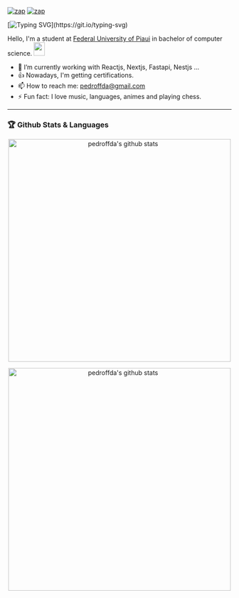 
[![zap](https://img.shields.io/badge/Instagram-E4405F?style=for-the-badge&logo=instagram&logoColor=white)](https://www.instagram.com/pedro.ffda/)
[![zap]( https://img.shields.io/badge/LinkedIn-0077B5?style=for-the-badge&logo=linkedin&logoColor=white)](https://www.linkedin.com/in/pedroffda/)

[![Typing SVG](https://readme-typing-svg.herokuapp.com?lines=Hi%2C+I'm+happy+because+you+are+here!!!)](https://git.io/typing-svg)

Hello, I'm a student at [Federal University of Piaui](https://ufpi.br/) in bachelor of computer science. <a href="https://www.gautamkrishnar.com/"><img src="https://media.giphy.com/media/hvRJCLFzcasrR4ia7z/giphy.gif" width="25px" height="30px"></a>

- 🍃 I’m currently working with Reactjs, Nextjs, Fastapi, Nestjs ...
- 👍 Nowadays, I'm getting certifications.
- 📫 How to reach me: pedroffda@gmail.com
- ⚡ Fun fact: I love music, languages, animes and playing chess.

<hr>

  ### 🏆 Github Stats & Languages

<table cellspacing="0" cellpadding="0" style="width: fit-content; border:0; max-width: fit-content">
                 <p align="center">
                        <a href="https://github.com/pedroffda">
                                               <img aling="center"
                                                        src="https://github-readme-stats.vercel.app/api?username=Pedroffda&show_icons=true&include_all_commits=true&theme=dark&hide_border=true&count_private=true&ring_color=pink"
                                                        alt="pedroffda's github stats" width="500"/>
                                        </a> 
                </p>
                  <p align="center">
                        <a href="https://github.com/pedroffda">
                                               <img aling="center"
                                                        src="https://wakatime.com/share/@pedroffda/ff37a97d-6db1-42cd-81da-032fc83d651d.png"
                                                        alt="pedroffda's github stats" width="500"/>
                                        </a> 
                </p>
</table>
</hr>
